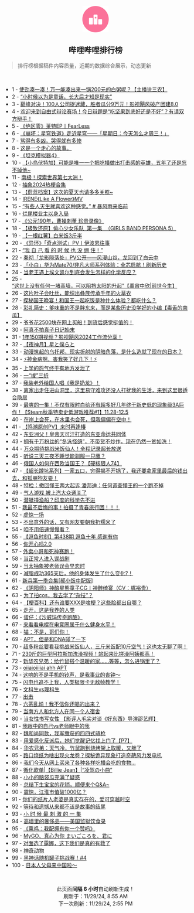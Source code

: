 <div align="center">
    <img src="./assets/icon_rank.png" alt="logo" />
    <h2>哔哩哔哩排行榜</h>
</div>

> 排行榜根据稿件内容质量，近期的数据综合展示，动态更新

<br />

<ul><li><span>1 - <a href=https://www.bilibili.com/BV1y6z5YnEgP target=_blank>使劲凑一凑！万一能凑出来一锅200元的白粥呢？【主播说三农】</a></span></li><li><span>2 - <a href=https://www.bilibili.com/BV1GTBsYfExd target=_blank>“小时候以为是童话，长大后才知是现实”</a></span></li><li><span>3 - <a href=https://www.bilibili.com/BV1WQzuYqEun target=_blank>巅峰对决！100人公司捉迷藏，胜者瓜分9万元！影视飓风破产团建8.0</a></span></li><li><span>4 - <a href=https://www.bilibili.com/BV1X7zGY4E45 target=_blank>欢迎来到自由式辩论赛场！今日辩题是“吃坚果到底好还是不好”？有请双方辩手！</a></span></li><li><span>5 - <a href=https://www.bilibili.com/BV1edBSYAEWt target=_blank>《绝区零》莱特EP丨FearLess</a></span></li><li><span>6 - <a href=https://www.bilibili.com/BV1aYz3YtE2F target=_blank>《崩坏：星穹铁道》走近星穹——「星期日：今天怎么才周三！」</a></span></li><li><span>7 - <a href=https://www.bilibili.com/BV1jaBXYjEZv target=_blank>骂得有多凶，哭得就有多惨</a></span></li><li><span>8 - <a href=https://www.bilibili.com/BV1sTz3YjEf7 target=_blank>这是一个走心的故事。</a></span></li><li><span>9 - <a href=https://www.bilibili.com/BV1ucBqYpEAG target=_blank>《坦克模拟器4》</a></span></li><li><span>10 - <a href=https://www.bilibili.com/BV1Ghz3YfEoS target=_blank>【小鸟伏特加】可能是唯一一个把吃播做出打击感的英雄，五年了还是忘不掉他~</a></span></li><li><span>11 - <a href=https://www.bilibili.com/BV1Dxz5YfEuZ target=_blank>南极！探索世界第七大洲！</a></span></li><li><span>12 - <a href=https://www.bilibili.com/BV1wizcY1EtP target=_blank>抽象2024热梗合集</a></span></li><li><span>13 - <a href=https://www.bilibili.com/BV1oQzGYPEAy target=_blank>【蔚蓝档案】这次的夏天也请多多关照~</a></span></li><li><span>14 - <a href=https://www.bilibili.com/BV1ajzgYnEMu target=_blank>IRENE《Like&nbsp;A&nbsp;Flower》MV</a></span></li><li><span>15 - <a href=https://www.bilibili.com/BV1YUzMYSEKL target=_blank>“有些人天生就喜欢这种感觉。”&nbsp;#&nbsp;暴风雨来临前</a></span></li><li><span>16 - <a href=https://www.bilibili.com/BV1PBBYYzE9Q target=_blank>烂尾楼业主以身入局</a></span></li><li><span>17 - <a href=https://www.bilibili.com/BV1cfz3Y6ELx target=_blank>《公元190年，曹操刺董&nbsp;珍贵录像》</a></span></li><li><span>18 - <a href=https://www.bilibili.com/BV1JPzAYLEz1 target=_blank>【极致还原】偷心少女乐队&nbsp;&nbsp;第一集&nbsp;&nbsp;（GIRLS&nbsp;BAND&nbsp;PERSONA&nbsp;5）</a></span></li><li><span>19 - <a href=https://www.bilibili.com/BV1gTBRYGE4M target=_blank>【一根红薯】白米饭3斤半</a></span></li><li><span>20 - <a href=https://www.bilibili.com/BV1P3SFYgER6 target=_blank>《异环》「奇点测试」PV丨伊波恩往事</a></span></li><li><span>21 - <a href=https://www.bilibili.com/BV1NVBXYbEta target=_blank>“我&nbsp;自&nbsp;己&nbsp;看&nbsp;的&nbsp;时&nbsp;候&nbsp;也&nbsp;没&nbsp;绷&nbsp;住！”</a></span></li><li><span>22 - <a href=https://www.bilibili.com/BV1EczcYzETu target=_blank>秦彻「龙影陨落处」PV公开——风漫山谷，龙回到了白云中</a></span></li><li><span>23 - <a href=https://www.bilibili.com/BV1Buz5YrELe target=_blank>「小白」华为Mate70/非凡大师系列体验：全芯启航！刷新历史</a></span></li><li><span>24 - <a href=https://www.bilibili.com/BV1fXztYUETB target=_blank>当老王遇上埃文凯尔到底会发生怎样的化学反应？</a></span></li><li><span>25 - <a href=https://www.bilibili.com/BV1g4z5YFEvL target=_blank>“这世上没有任何一堵高墙，可以阻挡太阳的升起”【禹宙中欣|前世今生】</a></span></li><li><span>26 - <a href=https://www.bilibili.com/BV19czPYKEg7 target=_blank>这片叶子会吐丝，能织出彝族传承千年的火草衣</a></span></li><li><span>27 - <a href=https://www.bilibili.com/BV1rszPYSEr3 target=_blank>探秘国王晚宴！和国王一起吃饭是种什么体验？都吃什么？</a></span></li><li><span>28 - <a href=https://www.bilibili.com/BV1iEz8YSE2S target=_blank>彩礼简史：爹味重的不是胖东来，而是某些历史没学好的小编【毒舌的南瓜】</a></span></li><li><span>29 - <a href=https://www.bilibili.com/BV1ZGBdYdEqa target=_blank>爷爷花2500块在网上买船！到货后感觉挺值的！</a></span></li><li><span>30 - <a href=https://www.bilibili.com/BV1BkzcYrEU8 target=_blank>阿真不拍真子日记始末</a></span></li><li><span>31 - <a href=https://www.bilibili.com/BV13QzbYuEWr target=_blank>1年150期视频？影视飓风2024工作流分享！</a></span></li><li><span>32 - <a href=https://www.bilibili.com/BV1RMzgYRE25 target=_blank>【夜神月】星と僕らと</a></span></li><li><span>33 - <a href=https://www.bilibili.com/BV1dnBdYnE1j target=_blank>动漫筑起的乌托邦，现实折射的阴暗角落，是什么造就了现在的日本？</a></span></li><li><span>34 - <a href=https://www.bilibili.com/BV18RzMY1EPn target=_blank>⚡神金病啊，害我笑了好几下！⚡</a></span></li><li><span>35 - <a href=https://www.bilibili.com/BV1akzPYMERc target=_blank>上学的怨气终于有地方发泄了</a></span></li><li><span>36 - <a href=https://www.bilibili.com/BV1Vez3YoE8P target=_blank>一“拨”三折</a></span></li><li><span>37 - <a href=https://www.bilibili.com/BV1jvBXY5Enp target=_blank>我装老外给国人唱《我是奶龙》！</a></span></li><li><span>38 - <a href=https://www.bilibili.com/BV1diBXYCEq9 target=_blank>离家出走住进山洞里，这里易守难攻还没人打扰我的生活，来到这里很适合隐居</a></span></li><li><span>39 - <a href=https://www.bilibili.com/BV1EoBZYeEJH target=_blank>最爽的一集！不仅有限时白给还有超多好几年终于新史低的现象级3A巨作！【Steam秋季特卖史低游戏推荐#1】11.28-12.5</a></span></li><li><span>40 - <a href=https://www.bilibili.com/BV1dozNY2Et2 target=_blank>在岸上会死，在水里也会死，但我偏偏在空中！</a></span></li><li><span>41 - <a href=https://www.bilibili.com/BV1EGBYY4EBa target=_blank>【鸣潮原创PV】来时再逢椿</a></span></li><li><span>42 - <a href=https://www.bilibili.com/BV1kwz5YjEzc target=_blank>东亚洲父！皇帝天可汗打造的东亚命运共同体</a></span></li><li><span>43 - <a href=https://www.bilibili.com/BV1C7zPYsESS target=_blank>拥有千万粉丝的“冬泳怪鸽”，不带货不炒作，现在仍然一贫如洗！</a></span></li><li><span>44 - <a href=https://www.bilibili.com/BV1m3zPYbE7G target=_blank>万众期待挑战米饭仙人！全程记录超长放送</a></span></li><li><span>45 - <a href=https://www.bilibili.com/BV1NFBYYqEDR target=_blank>听说三天三夜不睡觉能驯服一只鹰？</a></span></li><li><span>46 - <a href=https://www.bilibili.com/BV1F5B2YeEJ8 target=_blank>俄国人如何在西欧当国王？【硬核狠人74】</a></span></li><li><span>47 - <a href=https://www.bilibili.com/BV175zNY7EEe target=_blank>【超长蹲坑系列】一家五口，穷得揭不开锅了，我还要拿家里最后的钱出去，和狐朋狗友耍！</a></span></li><li><span>48 - <a href=https://www.bilibili.com/BV1fwzGYqEYd target=_blank>特检：撤回懂王两大起诉&nbsp;潘邦迪：任何调查懂王的一个跑不掉</a></span></li><li><span>49 - <a href=https://www.bilibili.com/BV172zGYBEZ8 target=_blank>气人游戏&nbsp;被上汽大众通关了</a></span></li><li><span>50 - <a href=https://www.bilibili.com/BV1rqzGYCEz3 target=_blank>潜艇撞渔船？印度的科学先不进</a></span></li><li><span>51 - <a href=https://www.bilibili.com/BV1vjB9YLE1F target=_blank>我最不后悔的事！拍摄了青春旅行团！！！</a></span></li><li><span>52 - <a href=https://www.bilibili.com/BV1MGBXYFEc3 target=_blank>虚惊一场</a></span></li><li><span>53 - <a href=https://www.bilibili.com/BV1zWzwYkEzf target=_blank>不出意外的话，又有网友要朝我扔糯米了</a></span></li><li><span>54 - <a href=https://www.bilibili.com/BV1RnBdYnEey target=_blank>咱不用倍速慢慢看？</a></span></li><li><span>55 - <a href=https://www.bilibili.com/BV1dczbYVEqb target=_blank>【逗鱼时刻】第438期&nbsp;逗鱼十年&nbsp;感谢有你</a></span></li><li><span>56 - <a href=https://www.bilibili.com/BV1LZB9Y7EzD target=_blank>你开心吗2.0</a></span></li><li><span>57 - <a href=https://www.bilibili.com/BV17aBXYjEys target=_blank>外卖小哥和死神赛跑！</a></span></li><li><span>58 - <a href=https://www.bilibili.com/BV1oozTYsEeX target=_blank>当正常人进入谍战剧</a></span></li><li><span>59 - <a href=https://www.bilibili.com/BV1t4zGYHEc2 target=_blank>当太抽象被老师误会早恋时</a></span></li><li><span>60 - <a href=https://www.bilibili.com/BV1BkzGYgE9t target=_blank>减脂成功365天后，他的身体发生了什么变化?！</a></span></li><li><span>61 - <a href=https://www.bilibili.com/BV1ZkB4YkEcd target=_blank>新兵第一季合集[郝小饭中配版]</a></span></li><li><span>62 - <a href=https://www.bilibili.com/BV1LTzgY4EZP target=_blank>《阴阳师》神酿星熊童子CG丨神醉绮宴（CV：梶裕贵）</a></span></li><li><span>63 - <a href=https://www.bilibili.com/BV1yQBDY9Ead target=_blank>为了拍cos，我去学了“杂技”？</a></span></li><li><span>64 - <a href=https://www.bilibili.com/BV1CqzGYCEK1 target=_blank>【梗百科】还有谁要XXX是啥梗？这些脸都出自哪？</a></span></li><li><span>65 - <a href=https://www.bilibili.com/BV1N6BYYuEVM target=_blank>走开，这是我养的人类</a></span></li><li><span>66 - <a href=https://www.bilibili.com/BV1nRBxY1Eje target=_blank>蛋仔：《沙威玛传奇跑酷》</a></span></li><li><span>67 - <a href=https://www.bilibili.com/BV1XRzcYaEKt target=_blank>来看看电棍在电竞圈属于什么健身水平！</a></span></li><li><span>68 - <a href=https://www.bilibili.com/BV1xSzwYREeD target=_blank>猫：不是，哥们你！</a></span></li><li><span>69 - <a href=https://www.bilibili.com/BV1m8BQYZEwb target=_blank>APT，但是和DNA碰了一下</a></span></li><li><span>70 - <a href=https://www.bilibili.com/BV1XJzAYNEnB target=_blank>超多粉丝要看我挑战米饭仙人，三斤米饭配10斤空气！这也太无聊了啊！</a></span></li><li><span>71 - <a href=https://www.bilibili.com/BV1j5B9YmEMn target=_blank>230斤的巨型阿拉斯加洗澡视频！站起来比搓澡阿姨都高！</a></span></li><li><span>72 - <a href=https://www.bilibili.com/BV1yszMYKEaA target=_blank>新华农兄弟：给竹鼠搭个温暖的家……等等，怎么进锅里了？</a></span></li><li><span>73 - <a href=https://www.bilibili.com/BV1n2B9YREVt target=_blank>oiiaioiiiiai&nbsp;ahh&nbsp;APT</a></span></li><li><span>74 - <a href=https://www.bilibili.com/BV1YdzGYhEkW target=_blank>这响的不是手机的铃声，是我事业的丧钟～</a></span></li><li><span>75 - <a href=https://www.bilibili.com/BV1jxz3YAEWr target=_blank>闪电也追不上我，人类极限卡无敌帧教学！</a></span></li><li><span>76 - <a href=https://www.bilibili.com/BV1HzBQYQEYd target=_blank>文科生vs理科生</a></span></li><li><span>77 - <a href=https://www.bilibili.com/BV16czGYuE4D target=_blank>出击</a></span></li><li><span>78 - <a href=https://www.bilibili.com/BV1UJzgY7ErK target=_blank>六茶乱炖！我不信你还喝的出来？</a></span></li><li><span>79 - <a href=https://www.bilibili.com/BV1RYBXYyEoG target=_blank>当南方人和北方人在同一个人宿舍</a></span></li><li><span>80 - <a href=https://www.bilibili.com/BV1p3z3YkES1 target=_blank>当女性书写女性&nbsp;【影评人毛尖对谈《好东西》导演邵艺辉】</a></span></li><li><span>81 - <a href=https://www.bilibili.com/BV1YRzgYWEVf target=_blank>我眼中的自己vs老师眼中的我</a></span></li><li><span>82 - <a href=https://www.bilibili.com/BV1aHBQYPEzV target=_blank>魏和尚同款，我军缴获的四四式骑枪</a></span></li><li><span>83 - <a href=https://www.bilibili.com/BV1AqzGYyEeD target=_blank>用爱感化反派后，她们觉醒记忆找上门了【P7】</a></span></li><li><span>84 - <a href=https://www.bilibili.com/BV1NVBXYbEJF target=_blank>华农兄弟：天气冷，竹鼠跑到烧烤架上取暖，又胖了</a></span></li><li><span>85 - <a href=https://www.bilibili.com/BV1BYzPY5EN7 target=_blank>路口烧纸为啥出现火龙卷？探秘诡异现象打造奇葩风力发电机</a></span></li><li><span>86 - <a href=https://www.bilibili.com/BV1oaBXYLEvJ target=_blank>我们今天从网上买来了各种各样吃播会吃的食物…</a></span></li><li><span>87 - <a href=https://www.bilibili.com/BV1GiBtYqEm9 target=_blank>循化歌单|【Billie&nbsp;Jean】|“凌驾の小曲”</a></span></li><li><span>88 - <a href=https://www.bilibili.com/BV1buBXYwEPk target=_blank>小小的脑袋瓜充满了疑惑</a></span></li><li><span>89 - <a href=https://www.bilibili.com/BV1SWzAYaEX1 target=_blank>总结下生宝宝的花销，顺便来个Q&amp;A~</a></span></li><li><span>90 - <a href=https://www.bilibili.com/BV155zAYBEYU target=_blank>震惊，江淮市值破1000亿？</a></span></li><li><span>91 - <a href=https://www.bilibili.com/BV13azuYnEZs target=_blank>你们的纸片人老婆是真实存在的，爱可穿越时空</a></span></li><li><span>92 - <a href=https://www.bilibili.com/BV1VzzVYwEbc target=_blank>等待和遗憾从来都不该是故事的结尾</a></span></li><li><span>93 - <a href=https://www.bilibili.com/BV181zPYKEkw target=_blank>小&nbsp;时&nbsp;候&nbsp;最&nbsp;刺&nbsp;激&nbsp;的&nbsp;一&nbsp;集</a></span></li><li><span>94 - <a href=https://www.bilibili.com/BV1YsBYYEEJa target=_blank>高墙里的奢侈品——美国监狱饮食录</a></span></li><li><span>95 - <a href=https://www.bilibili.com/BV1czzcYCEPh target=_blank>《熏鸡：我配拥有你一个赞吗》</a></span></li><li><span>96 - <a href=https://www.bilibili.com/BV1xTz3YLEL4 target=_blank>MyGO、真心为你&nbsp;まいごころを、君に</a></span></li><li><span>97 - <a href=https://www.bilibili.com/BV1ZuBQYGE91 target=_blank>对面选了露娜，这下我们是真的有救了</a></span></li><li><span>98 - <a href=https://www.bilibili.com/BV1aUzMYSEPx target=_blank>神奇动物</a></span></li><li><span>99 - <a href=https://www.bilibili.com/BV1vRBbYVETj target=_blank>黑神话随机罐子挑战赛！#4</a></span></li><li><span>100 - <a href=https://www.bilibili.com/BV1uLzMYVEgX target=_blank>日本人父母来中国啦～</a></span></li></ul>

<br />

<p align=center>此页面<strong>间隔 6 小时</strong>自动刷新生成！<br>刷新于：11/29/24, 8:55 AM<br>下一次刷新：11/29/24, 2:55 PM</p>
